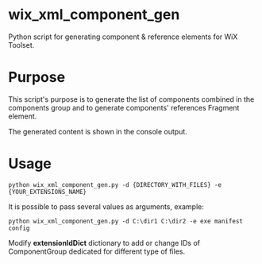 # wix_xml_component_gen
Python script for generating component &amp; reference elements for WiX Toolset.

# Purpose
This script's purpose is to generate the list of components combined in the components group and to generate components' references Fragment element.

The generated content is shown in the console output.

# Usage
```python wix_xml_component_gen.py -d {DIRECTORY_WITH_FILES} -e {YOUR_EXTENSIONS_NAME}```

It is possible to pass several values as arguments, example:

```python wix_xml_component_gen.py -d C:\dir1 C:\dir2 -e exe manifest config```

Modify **extensionIdDict** dictionary to add or change IDs of ComponentGroup dedicated for different type of files.

